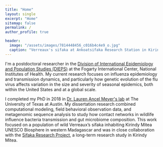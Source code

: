 ```yaml
---
title: "Home"
layout: single
excerpt: "Home"
sitemap: false
permalink: /
author_profile: true

header:
  image: "/assets/images/7814448456_c016b4c4e9_o.jpg"
  caption: "Verreaux's sifaka at Ankoatsifaka Research Station in Kirindy Mitea National Park, Madagascar. Credit: Amanda Perofsky"
---
```


I'm a postdoctoral researcher in the [Division of International Epidemiology and Population Studies (DIEPS)](https://www.fic.nih.gov/About/Staff/Pages/epidemiology-population.aspx) at the Fogarty International Center, National Institutes of Health. My current research focuses on influenza epidemiology and transmission dynamics, and particularly how genetic evolution of the flu virus affects variation in the size and severity of seasonal epidemics, both within the United States and at a global scale. 

I completed my PhD in 2018 in [Dr. Lauren Ancel Meyer's lab](http://www.bio.utexas.edu/research/meyers/) at The University of Texas at Austin. My dissertation research combined computational modeling, field behavioral observation data, and metagenomic sequence analysis to study how contact networks in wildlife influence bacteria transmission and gut microbiome composition. This work focused on a population of wild Verreaux’s sifaka inhabiting Kirindy Mitea UNESCO Biosphere in western Madagascar and was in close collaboration with the [Sifaka Research Project](http://labs.la.utexas.edu/ankoatsifaka/sifaka-research-project/), a long-term research study in Kirindy Mitea.